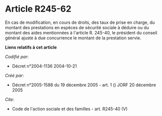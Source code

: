 # Article R245-62

En cas de modification, en cours de droits, des taux de prise en charge, du montant des prestations en espèces de sécurité
sociale à déduire ou du montant des aides mentionnées à l'article R. 245-40, le président du conseil général ajuste à due
concurrence le montant de la prestation servie.

**Liens relatifs à cet article**

_Codifié par_:

  - Décret n°2004-1136 2004-10-21

_Créé par_:

  - Décret n°2005-1588 du 19 décembre 2005 - art. 1 () JORF 20 décembre 2005

_Cite_:

  - Code de l'action sociale et des familles - art. R245-40 (V)
